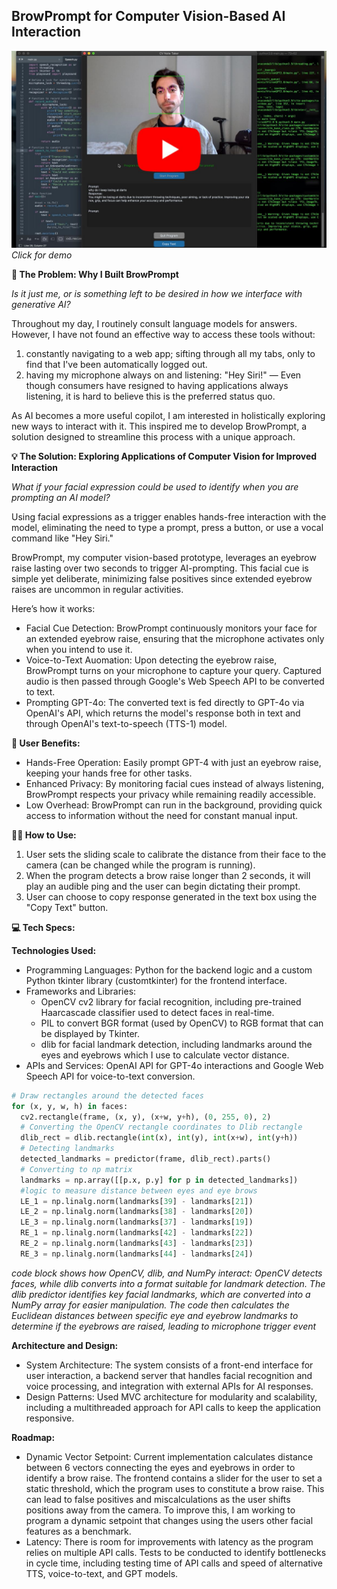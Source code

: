 ## BrowPrompt for Computer Vision-Based AI Interaction

[![BrowPrompt](Thumbnail_Final.JPG)](https://youtu.be/3vlb6Qc-xBE "BrowPrompt Youtube Demo")
_Click for demo_

__🤔 The Problem: Why I Built BrowPrompt__

_Is it just me, or is something left to be desired in how we interface with generative AI?_

Throughout my day, I routinely consult language models for answers. However, I have not found an effective way to access these tools without:
1. constantly navigating to a web app; sifting through all my tabs, only to find that I've been automatically logged out.
2. having my microphone always on and listening: "Hey Siri!" — Even though consumers have resigned to having applications always listening, it is hard to believe this is the preferred status quo.

As AI becomes a more useful copilot, I am interested in holistically exploring new ways to interact with it. This inspired me to develop BrowPrompt, a solution designed to streamline this process with a unique approach. 

__💡 The Solution: Exploring Applications of Computer Vision for Improved Interaction__

_What if your facial expression could be used to identify when you are prompting an AI model?_

Using facial expressions as a trigger enables hands-free interaction with the model, eliminating the need to type a prompt, press a button, or use a vocal command like "Hey Siri."

BrowPrompt, my computer vision-based prototype, leverages an eyebrow raise lasting over two seconds to trigger AI-prompting. This facial cue is simple yet deliberate, minimizing false positives since extended eyebrow raises are uncommon in regular activities.

Here’s how it works:
- Facial Cue Detection: BrowPrompt continuously monitors your face for an extended eyebrow raise, ensuring that the microphone activates only when you intend to use it.
- Voice-to-Text Auomation: Upon detecting the eyebrow raise, BrowPrompt turns on your microphone to capture your query. Captured audio is then passed through Google's Web Speech API to be converted to text.
- Prompting GPT-4o: The converted text is fed directly to GPT-4o via OpenAI's API, which returns the model's response both in text and through OpenAI's text-to-speech (TTS-1) model.

__🚀 User Benefits:__ 

- Hands-Free Operation: Easily prompt GPT-4 with just an eyebrow raise, keeping your hands free for other tasks.
- Enhanced Privacy: By monitoring facial cues instead of always listening, BrowPrompt respects your privacy while remaining readily accessible.
- Low Overhead: BrowPrompt can run in the background, providing quick access to information without the need for constant manual input.

__👨‍🏫 How to Use:__

1. User sets the sliding scale to calibrate the distance from their face to the camera (can be changed while the program is running).
2. When the program detects a brow raise longer than 2 seconds, it will play an audible ping and the user can begin dictating their prompt.
3. User can choose to copy response generated in the text box using the "Copy Text" button.

__💻 Tech Specs:__ 

__Technologies Used:__
- Programming Languages: Python for the backend logic and a custom Python tkinter library (customtkinter) for the frontend interface.
- Frameworks and Libraries:
  - OpenCV cv2 library for facial recognition, including pre-trained Haarcascade classifier used to detect faces in real-time.
  - PIL to convert BGR format (used by OpenCV) to RGB format that can be displayed by Tkinter.
  - dlib for facial landmark detection, including landmarks around the eyes and eyebrows which I use to calculate vector distance.
- APIs and Services: OpenAI API for GPT-4o interactions and Google Web Speech API for voice-to-text conversion.

~~~python
# Draw rectangles around the detected faces
for (x, y, w, h) in faces:
  cv2.rectangle(frame, (x, y), (x+w, y+h), (0, 255, 0), 2)
  # Converting the OpenCV rectangle coordinates to Dlib rectangle
  dlib_rect = dlib.rectangle(int(x), int(y), int(x+w), int(y+h))
  # Detecting landmarks
  detected_landmarks = predictor(frame, dlib_rect).parts()
  # Converting to np matrix
  landmarks = np.array([[p.x, p.y] for p in detected_landmarks])
  #logic to measure distance between eyes and eye brows
  LE_1 = np.linalg.norm(landmarks[39] - landmarks[21])
  LE_2 = np.linalg.norm(landmarks[38] - landmarks[20])
  LE_3 = np.linalg.norm(landmarks[37] - landmarks[19])
  RE_1 = np.linalg.norm(landmarks[42] - landmarks[22])
  RE_2 = np.linalg.norm(landmarks[43] - landmarks[23])
  RE_3 = np.linalg.norm(landmarks[44] - landmarks[24])
~~~
_code block shows how OpenCV, dlib, and NumPy interact: OpenCV detects faces, while dlib converts into a format suitable for landmark detection. The dlib predictor identifies key facial landmarks, which are converted into a NumPy array for easier manipulation. The code then calculates the Euclidean distances between specific eye and eyebrow landmarks to determine if the eyebrows are raised, leading to microphone trigger event_

__Architecture and Design:__
- System Architecture: The system consists of a front-end interface for user interaction, a backend server that handles facial recognition and voice processing, and integration with external APIs for AI responses.
- Design Patterns: Used MVC architecture for modularity and scalability, including a multithreaded approach for API calls to keep the application responsive.

__Roadmap:__
- Dynamic Vector Setpoint: Current implementation calculates distance between 6 vectors connecting the eyes and eyebrows in order to identify a brow raise. The frontend contains a slider for the user to set a static threshold, which the program uses to constitute a brow raise. This can lead to false positives and miscalculations as the user shifts positions away from the camera. To improve this, I am working to program a dynamic setpoint that changes using the users other facial features as a benchmark.
- Latency: There is room for improvements with latency as the program relies on multiple API calls. Tests to be conducted to identify bottlenecks in cycle time, including testing time of API calls and speed of alternative TTS, voice-to-text, and GPT models.



